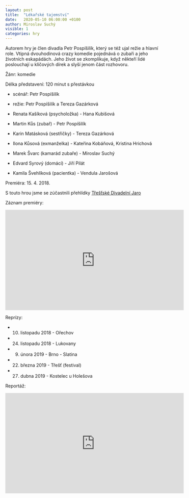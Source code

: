 ```yaml
---
layout: post
title:  "Lékařské tajemství"
date:   2020-05-10 06:00:00 +0100
author: Miroslav Suchý
visible: 1
categories: hry
---
```

Autorem hry je člen divadla Petr Pospíšilík, který se též ujal režie a hlavní role. Vtipná dvouhodinová crazy komedie pojednává o zubaři a jeho životních eskapádách. Jeho život se zkomplikuje, když někteří lidé poslouchají u klíčových dírek a slyší jenom část rozhovoru.

Žánr: komedie

Délka představení: 120 minut s přestávkou

 * scénář: Petr Pospíšilík
 * režie: Petr Pospíšilík a Tereza Gazárková

 * Renata Kašíková (psycholožka) - Hana Kubišová
 * Martin Kůs (zubař) - Petr Pospíšilík
 * Karin Matásková (sestřičky) - Tereza Gazárková
 * Ilona Kůsová (exmanželka) - Kateřina Kobáňová, Kristina Hrichová
 * Marek Švarc (kamarád zubaře) - Miroslav Suchý
 * Edvard Syrový (domácí) - Jiří Pilát
 * Kamila Švehlíková (pacientka) - Vendula Jarošová

Premiéra: 15. 4. 2018.

S touto hrou jsme se zúčastnili přehlídky [Třešťské Divadelní Jaro](https://www.trest.cz/tdj-lekarske-tajemstvi/a-3405)

Záznam premiéry:
<iframe width="560" height="315" src="https://www.youtube.com/embed/p6l97cTbg_Y" frameborder="0" allow="accelerometer; autoplay; encrypted-media; gyroscope; picture-in-picture" allowfullscreen></iframe>

Reprízy:

 * 10. listopadu 2018 - Ořechov
 * 24. listopadu 2018 - Lukovany
 * 9. února 2019 - Brno - Slatina
 * 22. března 2019 - Třešť (festival)
 * 27. dubna 2019 - Kostelec u Holešova

Reportáž:

<iframe width="560" height="315" src="https://www.youtube.com/embed/vpGvl_9Mkg0" frameborder="0" allow="accelerometer; autoplay; encrypted-media; gyroscope; picture-in-picture" allowfullscreen></iframe>
